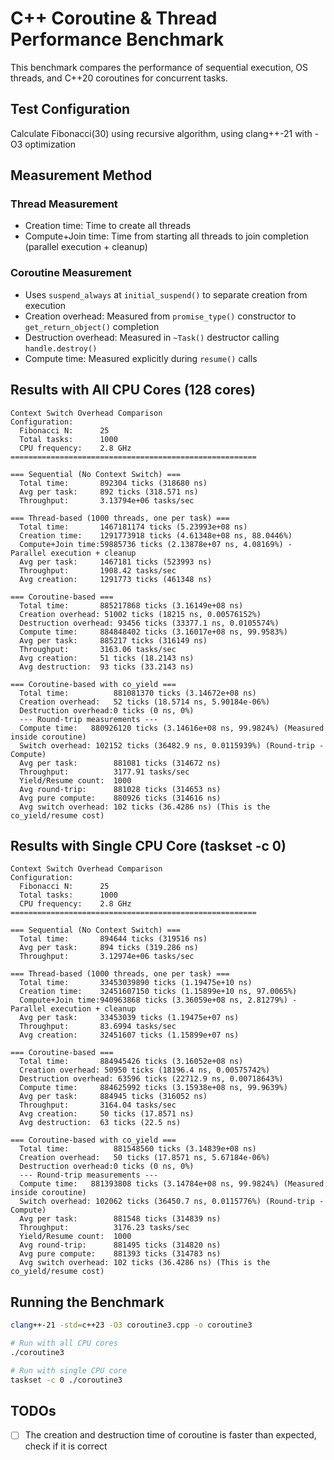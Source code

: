 # C++ Coroutine & Thread Performance Benchmark

This benchmark compares the performance of sequential execution, OS threads, and C++20 coroutines for concurrent tasks.

## Test Configuration

Calculate Fibonacci(30) using recursive algorithm, using clang++-21 with -O3 optimization

## Measurement Method

### Thread Measurement
- Creation time: Time to create all threads
- Compute+Join time: Time from starting all threads to join completion (parallel execution + cleanup)

### Coroutine Measurement
- Uses `suspend_always` at `initial_suspend()` to separate creation from execution
- Creation overhead: Measured from `promise_type()` constructor to `get_return_object()` completion
- Destruction overhead: Measured in `~Task()` destructor calling `handle.destroy()`
- Compute time: Measured explicitly during `resume()` calls

## Results with All CPU Cores (128 cores)

```
Context Switch Overhead Comparison
Configuration:
  Fibonacci N:      25
  Total tasks:      1000
  CPU frequency:    2.8 GHz
=======================================================

=== Sequential (No Context Switch) ===
  Total time:       892304 ticks (318680 ns)
  Avg per task:     892 ticks (318.571 ns)
  Throughput:       3.13794e+06 tasks/sec

=== Thread-based (1000 threads, one per task) ===
  Total time:       1467181174 ticks (5.23993e+08 ns)
  Creation time:    1291773918 ticks (4.61348e+08 ns, 88.0446%)
  Compute+Join time:59885736 ticks (2.13878e+07 ns, 4.08169%) - Parallel execution + cleanup
  Avg per task:     1467181 ticks (523993 ns)
  Throughput:       1908.42 tasks/sec
  Avg creation:     1291773 ticks (461348 ns)

=== Coroutine-based ===
  Total time:       885217868 ticks (3.16149e+08 ns)
  Creation overhead: 51002 ticks (18215 ns, 0.00576152%)
  Destruction overhead: 93456 ticks (33377.1 ns, 0.0105574%)
  Compute time:     884848402 ticks (3.16017e+08 ns, 99.9583%)
  Avg per task:     885217 ticks (316149 ns)
  Throughput:       3163.06 tasks/sec
  Avg creation:     51 ticks (18.2143 ns)
  Avg destruction:  93 ticks (33.2143 ns)

=== Coroutine-based with co_yield ===
  Total time:          881081370 ticks (3.14672e+08 ns)
  Creation overhead:   52 ticks (18.5714 ns, 5.90184e-06%)
  Destruction overhead:0 ticks (0 ns, 0%)
  --- Round-trip measurements ---
  Compute time:   880926120 ticks (3.14616e+08 ns, 99.9824%) (Measured inside coroutine)
  Switch overhead: 102152 ticks (36482.9 ns, 0.0115939%) (Round-trip - Compute)
  Avg per task:        881081 ticks (314672 ns)
  Throughput:          3177.91 tasks/sec
  Yield/Resume count:  1000
  Avg round-trip:      881028 ticks (314653 ns)
  Avg pure compute:    880926 ticks (314616 ns)
  Avg switch overhead: 102 ticks (36.4286 ns) (This is the co_yield/resume cost)
```

## Results with Single CPU Core (taskset -c 0)

```
Context Switch Overhead Comparison
Configuration:
  Fibonacci N:      25
  Total tasks:      1000
  CPU frequency:    2.8 GHz
=======================================================

=== Sequential (No Context Switch) ===
  Total time:       894644 ticks (319516 ns)
  Avg per task:     894 ticks (319.286 ns)
  Throughput:       3.12974e+06 tasks/sec

=== Thread-based (1000 threads, one per task) ===
  Total time:       33453039890 ticks (1.19475e+10 ns)
  Creation time:    32451607150 ticks (1.15899e+10 ns, 97.0065%)
  Compute+Join time:940963868 ticks (3.36059e+08 ns, 2.81279%) - Parallel execution + cleanup
  Avg per task:     33453039 ticks (1.19475e+07 ns)
  Throughput:       83.6994 tasks/sec
  Avg creation:     32451607 ticks (1.15899e+07 ns)

=== Coroutine-based ===
  Total time:       884945426 ticks (3.16052e+08 ns)
  Creation overhead: 50950 ticks (18196.4 ns, 0.00575742%)
  Destruction overhead: 63596 ticks (22712.9 ns, 0.00718643%)
  Compute time:     884625992 ticks (3.15938e+08 ns, 99.9639%)
  Avg per task:     884945 ticks (316052 ns)
  Throughput:       3164.04 tasks/sec
  Avg creation:     50 ticks (17.8571 ns)
  Avg destruction:  63 ticks (22.5 ns)

=== Coroutine-based with co_yield ===
  Total time:          881548560 ticks (3.14839e+08 ns)
  Creation overhead:   50 ticks (17.8571 ns, 5.67184e-06%)
  Destruction overhead:0 ticks (0 ns, 0%)
  --- Round-trip measurements ---
  Compute time:   881393808 ticks (3.14784e+08 ns, 99.9824%) (Measured inside coroutine)
  Switch overhead: 102062 ticks (36450.7 ns, 0.0115776%) (Round-trip - Compute)
  Avg per task:        881548 ticks (314839 ns)
  Throughput:          3176.23 tasks/sec
  Yield/Resume count:  1000
  Avg round-trip:      881495 ticks (314820 ns)
  Avg pure compute:    881393 ticks (314783 ns)
  Avg switch overhead: 102 ticks (36.4286 ns) (This is the co_yield/resume cost)
```

## Running the Benchmark

```bash
clang++-21 -std=c++23 -O3 coroutine3.cpp -o coroutine3

# Run with all CPU cores
./coroutine3

# Run with single CPU core
taskset -c 0 ./coroutine3
```

## TODOs
- [ ] The creation and destruction time of coroutine is faster than expected, check if it is correct